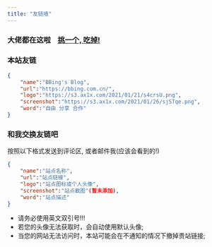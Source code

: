 ```yaml
---
title: "友链墙"
---
```


### 大佬都在这啦 &nbsp;&nbsp; <a href="javascript:void(0);" class="friend-rand">挑一个, 吃掉!</a>

<div class="flink" id="article-container">
<div class="friend-list-div frind-real" >
</div>
</div>

### 本站友链

```JSON
{
    "name":"BBing's Blog",
    "url":"https://bbing.com.cn/",
    "logo":"https://s3.ax1x.com/2021/01/21/s4crsU.png",
    "screenshot":"https://s3.ax1x.com/2021/01/26/sjSTqe.png",
    "word":"自由 分享 合作"
}
```

### 和我交换友链吧

按照以下格式发送到评论区, 或者邮件我(应该会看到的!)

```JSON
{
    "name":"站点名称",
    "url":"站点链接",
    "logo":"站点图标或个人头像",
    "screenshot":"站点截图"(暂未添加),
    "word":"站点描述"
}
```

- 请务必使用英文双引号!!!
- 若您的头像无法获取时，会自动使用默认头像;
- 当您的网站无法访问时，本站可能会在不通知的情况下撤掉贵站链接;

